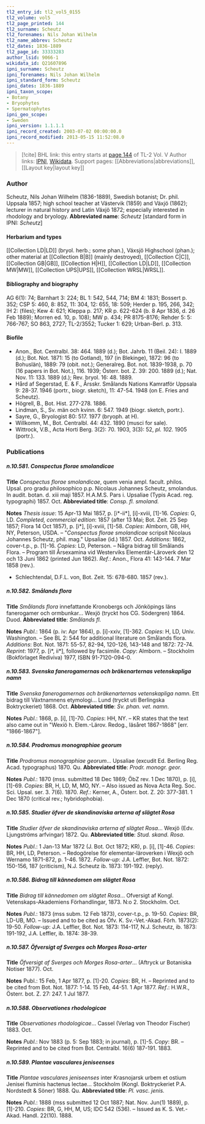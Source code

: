 ```yaml
---
tl2_entry_id: tl2_vol5_0155
tl2_volume: vol5
tl2_page_printed: 144
tl2_surname: Scheutz
tl2_forenames: Nils Johan Wilhelm
tl2_name_abbrev: Scheutz
tl2_dates: 1836-1889
tl2_page_id: 33333283
author_lsid: 9066-1
wikidata_id: Q21607896
ipni_surname: Scheutz
ipni_forenames: Nils Johan Wilhelm
ipni_standard_form: Scheutz
ipni_dates: 1836-1889
ipni_taxon_scope: 
- Botany
- Bryophytes
- Spermatophytes
ipni_geo_scope: 
- Sweden
ipni_version: 1.1.1.1
ipni_record_created: 2003-07-02 00:00:00.0
ipni_record_modified: 2013-05-15 11:52:08.0
---
```


> [!cite] BHL link: this entry starts at [page 144](https://www.biodiversitylibrary.org/page/33333283) of TL-2 Vol. V
> Author links: [IPNI](https://www.ipni.org/a/9066-1), [Wikidata](https://www.wikidata.org/wiki/Q21607896). Support pages: [[Abbreviations|abbreviations]], [[Layout key|layout key]]

### Author

Scheutz, Nils Johan Wilhelm (1836-1889), Swedish botanist; Dr. phil. Uppsala 1857; high school teacher at Västervik (1859) and Växjö (1862); lecturer in natural history and Latin Växjö 1872; especially interested in rhodology and bryology. 
**Abbreviated name**: *Scheutz* \[standard form in IPNI: *Scheutz*\]

#### Herbarium and types

[[Collection LD|LD]] (bryol. herb.; some phan.), Växsjö Highschool (phan.); other material at [[Collection B|B]] (mainly destroyed), [[Collection C|C]], [[Collection GB|GB]], [[Collection H|H]], [[Collection LD|LD]], [[Collection MW|MW]], [[Collection UPS|UPS]], [[Collection WRSL|WRSL]].

#### Bibliography and biography

AG 6(1): 74; Barnhart 3: 224; BL 1: 542, 544, 714; BM 4: 1831; Bossert p. 352; CSP 5: 460, 8: 852, 11: 304, 12: 655, 18: 509; Herder p. 195, 266, 342; IH 2: (files); Kew 4: 621; Kleppa p. 217; KR p. 622-624 (b. 8 Apr 1836, d. 26 Feb 1889); Morren ed. 10, p. 108); MW p. 434; PR 8175-8176; Rehder 5: 5: 766-767; SO 863, 2727; TL-2/3552; Tucker 1: 629; Urban-Berl. p. 313.

#### Biofile

- Anon., Bot. Centralbl. 38: 464. 1889 (d.); Bot. Jahrb. 11 (Beil. 24): I. 1889 (d.); Bot. Not. 1871: 15 (to Gotland), 197 (in Blekinge), 1872: 96 (to Bohuslän), 1889: 79 (obit. not.); Generalreg. Bot. not. 1839-1938, p. 70 (16 papers in Bot. Not.), 116. 1939; Österr. bot. Z. 39: 200. 1889 (d.); Nat. Nov. 11: 133. 1889 (d.); Rev. bryol. 16: 48. 1889.
- Hård af Segerstad, E. & F., Årsskr. Smålands Nations Kamratför Uppsala 9: 28-37. 1946 (portr., biogr. sketch), 11: 47-54. 1948 (on E. Fries and Scheutz).
- Högrell, B., Bot. Hist. 277-278. 1886.
- Lindman, S., Sv. män och kvinn. 6: 547. 1949 (biogr. sketch, portr.).
- Sayre, G., Bryologist 80: 517. 1977 (bryoph. at H).
- Willkomm, M., Bot. Centralbl. 44: 432. 1890 (musci for sale).
- Wittrock, V.B., Acta Horti Berg. 3(2): 70. 1903, 3(3): 52, *pl. 102.* 1905 (portr.).

### Publications

##### n.10.581. Conspectus florae smolandicae

**Title**
*Conspectus florae smolandicae*, quem venia ampl. facult. philos. Upsal. pro gradu philosophico p.p. Nicolaus Johannes Scheutz, smolandus. In audit. botan. d. xiii maji 1857. H.A.M.S. Pars i. Upsaliae (Typis Acad. reg. typographi) 1857. Oct.
**Abbreviated title**: *Consp. fl. smoland.*

**Notes**
*Thesis issue*: 15 Apr-13 Mai 1857, p. \[i\*-ii\*\], \[i\]-xviii, \[1\]-16. *Copies*: G, LD.
*Completed, commercial edition*: 1857 (after 13 Mai; Bot. Zeit. 25 Sep 1857; Flora 14 Oct 1857), p. \[i\*\], \[i\]-xviii, \[1\]-58. *Copies*: Almborn, GB, HH, NY, Peterson, USDA. – "*Conspectus florae smolandicae* scripsit Nicolaus Johannes Scheutz, phil. mag." Upsaliae (id.) 1857. Oct.
*Additions*: 1862, cover-t.p., p. \[1\]-16. *Copies*: LD, Peterson. – Några bidrag till Smålands Flora. – Program till Årsexamina vid Westerviks Elementär-Läroverk den 12 och 13 Juni 1862 (printed Jun 1862).
*Ref*.: Anon., Flora 41: 143-144. 7 Mar 1858 (rev.).
- Schlechtendal, D.F.L. von, Bot. Zeit. 15: 678-680. 1857 (rev.).

##### n.10.582. Smålands flora

**Title**
*Smålands flora* innefattande Kronobergs och Jönköpings läns fanerogamer och ormbunkar... Wexjö (tryckt hos CG. Södergren) 1864. Duod.
**Abbreviated title**: *Smålands fl.*

**Notes**
*Publ*.: 1864 (p. iv: Apr 1864), p. \[i\]-xxiv, \[1\]-362. *Copies*: H, LD, Univ. Washington. – See BL 2: 544 for additional literature on Smålands flora.
*Additions*: Bot. Not. 1871: 55-57, 82-94, 120-126, 143-148 and 1872: 72-74.
*Reprint*: 1977, p. \[i\*, ii\*\], followed by facsimile. *Copy*: Almborn. – Stockholm (Bokförlaget Rediviva) 1977, ISBN 91-7120-094-0.

##### n.10.583. Svenska fanerogamernas och bräkenarternas vetenskapliga namn

**Title**
*Svenska fanerogamernas och bräkenarternas vetenskapliga namn*. Ett bidrag till Växtnamnens etymologi... Lund (tryckt uti Berlingska Boktryckeriet) 1868. Oct.
**Abbreviated title**: *Sv. phan. vet. namn*.

**Notes**
*Publ*.: 1868, p. \[i\], \[1\]-70. *Copies*: HH, NY. – KR states that the text also came out in "Wexiö h. Elem.-Lärov. Redog., läsåret 1867-1868" \[err. "1866-1867"\].

##### n.10.584. Prodromus monographiae georum

**Title**
*Prodromus monographiae georum*... Upsaliae (excudit Ed. Berling Reg. Acad. typographus) 1870. Qu.
**Abbreviated title**: *Prodr. monogr. geor.*

**Notes**
*Publ*.: 1870 (mss. submitted 18 Dec 1869; ÖbZ rev. 1 Dec 1870), p. \[i\], \[1\]-69. *Copies*: BR, H, LD, M, MO, NY. – Also issued as Nova Acta Reg. Soc. Sci. Upsal. ser. 3. 7(6). 1870.
*Ref*.: Kerner, A., Österr. bot. Z. 20: 377-381. 1 Dec 1870 (critical rev.; hybridophobia).

##### n.10.585. Studier öfver de skandinaviska arterna af slägtet Rosa

**Title**
*Studier öfver de skandinaviska arterna af slägtet Rosa*... Wexjö (Edv. Ljungströms arfvingar) 1872. Qu.
**Abbreviated title**: *Stud. skand. Rosa*.

**Notes**
*Publ*.: 1 Jan-13 Mar 1872 (J. Bot. Oct 1872; KR), p. \[i\], \[1\]-46. *Copies*: BR, HH, LD, Peterson. – Redogörelse för elementar-läroverken i Wexjö och Wernamo 1871-872, p. 1-46. 1872.
*Follow-up*: J.A. Leffler, Bot. Not. 1872: 150-156, 187 (criticism), N.J. Scheutz ib. 1873: 191-192. (reply).

##### n.10.586. Bidrag till kännedomen om slägtet Rosa

**Title**
*Bidrag till kännedomen om slägtet Rosa*... Ofversigt af Kongl. Vetenskaps-Akademiens Förhandlingar, 1873. N:o 2. Stockholm. Oct.

**Notes**
*Publ*.: 1873 (mss subm. 12 Feb 1873), cover-t.p., p. 19-50. *Copies*: BR, LD-UB, MO. – Issued and to be cited as Öfv. K. Sv.-Vet.-Akad. Förh. 1873(2): 19-50.
*Follow-up*: J.A. Leffler, Bot. Not. 1873: 114-117, N.J. Scheutz, ib. 1873: 191-192, J.A. Leffler, ib. 1874: 38-39.

##### n.10.587. Öfversigt af Sverges och Morges Rosa-arter

**Title**
*Öfversigt af Sverges och Morges Rosa-arter*... (Aftryck ur Botaniska Notiser 1877). Oct.

**Notes**
Publ.: 15 Feb, 1 Apr 1877, p. \[1\]-20. *Copies*: BR, H. – Reprinted and to be cited from Bot. Not. 1877: 1-14. 15 Feb, 44-51. 1 Apr 1877.
*Ref*.: H.W.R., Österr. bot. Z. 27: 247. 1 Jul 1877.

##### n.10.588. Observationes rhodologicae

**Title**
*Observationes rhodologicae*... Cassel (Verlag von Theodor Fischer) 1883. Oct.

**Notes**
*Publ*.: Nov 1883 (p. 5: Sep 1883; in journal), p. \[1\]-5. *Copy*: BR. – Reprinted and to be cited from Bot. Centralbl. 16(6) 187-191. 1883.

##### n.10.589. Plantae vasculares jeniseenses

**Title**
*Plantae vasculares jeniseenses* inter Krasnojarsk urbem et ostium Jenisei fluminis hactenus lectae... Stockholm (Kongl. Boktryckeriet P.A. Nordstedt & Söner) 1888. Qu.
**Abbreviated title**: *Pl. vasc. jenis.*

**Notes**
*Publ*.: 1888 (mss submitted 12 Oct 1887; Nat. Nov. Jun(1) 1889), p. \[1\]-210. *Copies*: BR, G, HH, M, US; IDC 542 (536). – Issued as K. S. Vet.-Akad. Handl. 22(10). 1888.

